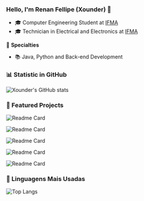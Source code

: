 ### Hello, I'm Renan Fellipe (Xounder) 👋

- 🎓 Computer Engineering Student at [IFMA](https://santaines.ifma.edu.br)
- 🎓 Technician in Electrical and Electronics at [IFMA](https://santaines.ifma.edu.br)

📱 **Specialties**

- 📚 Java, Python and Back-end Development

### 📊 Statistic in GitHub

![Xounder's GitHub stats](https://github-readme-stats.vercel.app/api?username=Xounder&show_icons=true&theme=dracula)

### 📌 Featured Projects  

  ![Readme Card](https://github-readme-stats.vercel.app/api/pin/?username=Xounder&repo=minimal-api&theme=radical)  
  
  ![Readme Card](https://github-readme-stats.vercel.app/api/pin/?username=Xounder&repo=api-rest-spring&theme=radical)
  
  ![Readme Card](https://github-readme-stats.vercel.app/api/pin/?username=Xounder&repo=angular-buzzfeed&theme=radical)
  
  ![Readme Card](https://github-readme-stats.vercel.app/api/pin/?username=Xounder&repo=ShoesEcommerce&theme=radical)

  ![Readme Card](https://github-readme-stats.vercel.app/api/pin/?username=Xounder&repo=Bokumon&theme=radical)  
  
### 🚀 Linguagens Mais Usadas

![Top Langs](https://github-readme-stats.vercel.app/api/top-langs/?username=Xounder&layout=compact)
